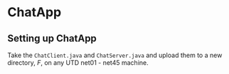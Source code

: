 # ChatApp
## Setting up ChatApp
Take the `ChatClient.java` and `ChatServer.java` and upload them to a new directory, $F$, on any UTD net01 - net45 machine.
